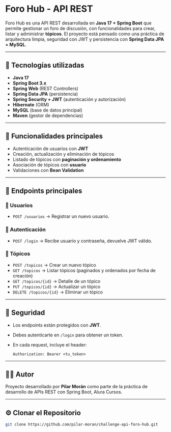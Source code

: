 # Foro Hub - API REST

Foro Hub es una API REST desarrollada en **Java 17 + Spring Boot** que permite gestionar un foro de discusión, con funcionalidades para crear, listar y administrar **tópicos**. El proyecto está pensado como una práctica de arquitectura limpia, seguridad con JWT y persistencia con **Spring Data JPA + MySQL**.

---

## 🚀 Tecnologías utilizadas

* **Java 17**
* **Spring Boot 3.x**
* **Spring Web** (REST Controllers)
* **Spring Data JPA** (persistencia)
* **Spring Security + JWT** (autenticación y autorización)
* **Hibernate** (ORM)
* **MySQL** (base de datos principal)
* **Maven** (gestor de dependencias)

---

## 📌 Funcionalidades principales

* Autenticación de usuarios con **JWT**
* Creación, actualización y eliminación de tópicos
* Listado de tópicos con **paginación y ordenamiento**
* Asociación de tópicos con **usuario** 
* Validaciones con **Bean Validation**

---

## 📖 Endpoints principales

### 👤 Usuarios

* `POST /usuarios` → Registrar un nuevo usuario.

### 🔑 Autenticación

* `POST /login` → Recibe usuario y contraseña, devuelve JWT válido.

### 📝 Tópicos

* `POST /topicos` → Crear un nuevo tópico
* `GET /topicos` → Listar tópicos (paginados y ordenados por fecha de creación)
* `GET /topicos/{id}` → Detalle de un tópico
* `PUT /topicos/{id}` → Actualizar un tópico
* `DELETE /topicos/{id}` → Eliminar un tópico

---

## 🔐 Seguridad

* Los endpoints están protegidos con **JWT**.
* Debes autenticarte en `/login` para obtener un token.
* En cada request, incluye el header:

  ```http
  Authorization: Bearer <tu_token>
  ```
  
---

## 👨‍💻 Autor

Proyecto desarrollado por **Pilar Morán** como parte de la práctica de desarrollo de APIs REST con Spring Boot, Alura Cursos.

---

## ⚙️ Clonar el Repositorio

   ```bash
   git clone https://github.com/pilar-moran/challenge-api-foro-hub.git
 

